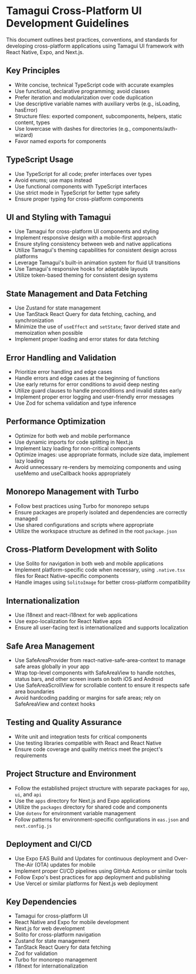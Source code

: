 # Tamagui Cross-Platform UI Development Guidelines

This document outlines best practices, conventions, and standards for developing cross-platform applications using Tamagui UI framework with React Native, Expo, and Next.js.

## Key Principles

- Write concise, technical TypeScript code with accurate examples
- Use functional, declarative programming; avoid classes
- Prefer iteration and modularization over code duplication
- Use descriptive variable names with auxiliary verbs (e.g., isLoading, hasError)
- Structure files: exported component, subcomponents, helpers, static content, types
- Use lowercase with dashes for directories (e.g., components/auth-wizard)
- Favor named exports for components

## TypeScript Usage

- Use TypeScript for all code; prefer interfaces over types
- Avoid enums; use maps instead
- Use functional components with TypeScript interfaces
- Use strict mode in TypeScript for better type safety
- Ensure proper typing for cross-platform components

## UI and Styling with Tamagui

- Use Tamagui for cross-platform UI components and styling
- Implement responsive design with a mobile-first approach
- Ensure styling consistency between web and native applications
- Utilize Tamagui's theming capabilities for consistent design across platforms
- Leverage Tamagui's built-in animation system for fluid UI transitions
- Use Tamagui's responsive hooks for adaptable layouts
- Utilize token-based theming for consistent design systems

## State Management and Data Fetching

- Use Zustand for state management
- Use TanStack React Query for data fetching, caching, and synchronization
- Minimize the use of `useEffect` and `setState`; favor derived state and memoization when possible
- Implement proper loading and error states for data fetching

## Error Handling and Validation

- Prioritize error handling and edge cases
- Handle errors and edge cases at the beginning of functions
- Use early returns for error conditions to avoid deep nesting
- Utilize guard clauses to handle preconditions and invalid states early
- Implement proper error logging and user-friendly error messages
- Use Zod for schema validation and type inference

## Performance Optimization

- Optimize for both web and mobile performance
- Use dynamic imports for code splitting in Next.js
- Implement lazy loading for non-critical components
- Optimize images: use appropriate formats, include size data, implement lazy loading
- Avoid unnecessary re-renders by memoizing components and using useMemo and useCallback hooks appropriately

## Monorepo Management with Turbo

- Follow best practices using Turbo for monorepo setups
- Ensure packages are properly isolated and dependencies are correctly managed
- Use shared configurations and scripts where appropriate
- Utilize the workspace structure as defined in the root `package.json`

## Cross-Platform Development with Solito

- Use Solito for navigation in both web and mobile applications
- Implement platform-specific code when necessary, using `.native.tsx` files for React Native-specific components
- Handle images using `SolitoImage` for better cross-platform compatibility

## Internationalization

- Use i18next and react-i18next for web applications
- Use expo-localization for React Native apps
- Ensure all user-facing text is internationalized and supports localization

## Safe Area Management

- Use SafeAreaProvider from react-native-safe-area-context to manage safe areas globally in your app
- Wrap top-level components with SafeAreaView to handle notches, status bars, and other screen insets on both iOS and Android
- Use SafeAreaScrollView for scrollable content to ensure it respects safe area boundaries
- Avoid hardcoding padding or margins for safe areas; rely on SafeAreaView and context hooks

## Testing and Quality Assurance

- Write unit and integration tests for critical components
- Use testing libraries compatible with React and React Native
- Ensure code coverage and quality metrics meet the project's requirements

## Project Structure and Environment

- Follow the established project structure with separate packages for `app`, `ui`, and `api`
- Use the `apps` directory for Next.js and Expo applications
- Utilize the `packages` directory for shared code and components
- Use `dotenv` for environment variable management
- Follow patterns for environment-specific configurations in `eas.json` and `next.config.js`

## Deployment and CI/CD

- Use Expo EAS Build and Updates for continuous deployment and Over-The-Air (OTA) updates for mobile
- Implement proper CI/CD pipelines using GitHub Actions or similar tools
- Follow Expo's best practices for app deployment and publishing
- Use Vercel or similar platforms for Next.js web deployment

## Key Dependencies

- Tamagui for cross-platform UI
- React Native and Expo for mobile development
- Next.js for web development
- Solito for cross-platform navigation
- Zustand for state management
- TanStack React Query for data fetching
- Zod for validation
- Turbo for monorepo management
- i18next for internationalization 